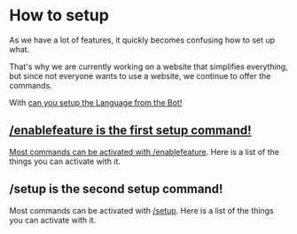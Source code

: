# How to setup

<note>
As we have a lot of features, it quickly becomes confusing how to set up what.

That's why we are currently working on a website that simplifies everything, but since not everyone wants to use a website, we continue to offer the commands.
</note>

<p>With <a href="setlanguage.md"/> can you setup the Language from the Bot!</p>

## /enablefeature is the first setup command!
Most commands can be activated with <a href="enablefeature.md">/enablefeature</a>. Here is a list of the things you can activate with it.

## /setup is the second setup command!
Most commands can be activated with <a href="setupcommands.md">/setup</a>. Here is a list of the things you can activate with it.
